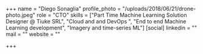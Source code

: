 +++
name = "Diego Sonaglia"
profile_photo = "/uploads/2018/06/21/drone-photo.jpeg"
role = "CTO"
skills = ["Part Time Machine Learning Solution Designer @ Tiuke SRL", "Cloud and and DevOps ", "End to end Machine Learning development", "Imagery and  time-series ML"]
[social]
linkedin = ""
mail = ""
website = ""

+++
